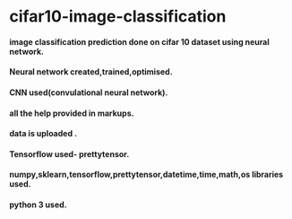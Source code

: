 # cifar10-image-classification
#### image classification prediction done on cifar 10 dataset using neural network.
#### Neural network created,trained,optimised.
#### CNN used(convulational neural network).
#### all the help provided in markups.
#### data is uploaded .
#### Tensorflow used- prettytensor.
#### numpy,sklearn,tensorflow,prettytensor,datetime,time,math,os libraries used.
#### python 3 used.

